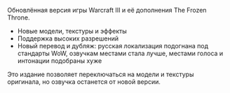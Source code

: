Обновлённая версия игры Warcraft III и её дополнения The Frozen Throne.

* Новые модели, текстуры и эффекты
* Поддержка высоких разрешений
* Новый перевод и дубляж: русская локализация подогнана под стандарты WoW, озвучкам местами стала лучше, местами голоса и интонации подобраны хуже

Это издание позволяет переключаться на модели и текстуры оригинала, но озвучка останется от новой версии.